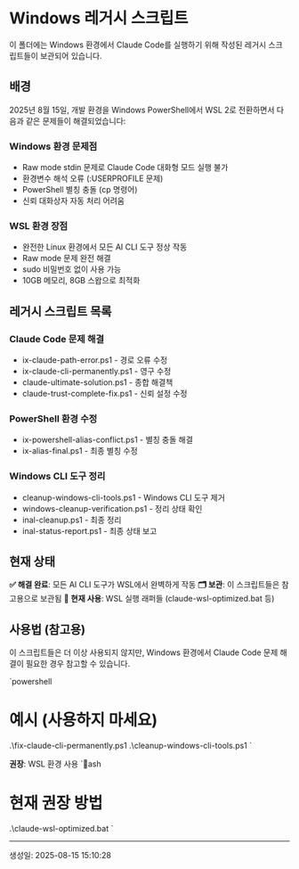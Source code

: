 # Windows 레거시 스크립트

이 폴더에는 Windows 환경에서 Claude Code를 실행하기 위해 작성된 레거시 스크립트들이 보관되어 있습니다.

## 배경

2025년 8월 15일, 개발 환경을 Windows PowerShell에서 WSL 2로 전환하면서 다음과 같은 문제들이 해결되었습니다:

### Windows 환경 문제점

- Raw mode stdin 문제로 Claude Code 대화형 모드 실행 불가
- 환경변수 해석 오류 (:USERPROFILE 문제)
- PowerShell 별칭 충돌 (cp 명령어)
- 신뢰 대화상자 자동 처리 어려움

### WSL 환경 장점

- 완전한 Linux 환경에서 모든 AI CLI 도구 정상 작동
- Raw mode 문제 완전 해결
- sudo 비밀번호 없이 사용 가능
- 10GB 메모리, 8GB 스왑으로 최적화

## 레거시 스크립트 목록

### Claude Code 문제 해결

- ix-claude-path-error.ps1 - 경로 오류 수정
- ix-claude-cli-permanently.ps1 - 영구 수정
- claude-ultimate-solution.ps1 - 종합 해결책
- claude-trust-complete-fix.ps1 - 신뢰 설정 수정

### PowerShell 환경 수정

- ix-powershell-alias-conflict.ps1 - 별칭 충돌 해결
- ix-alias-final.ps1 - 최종 별칭 수정

### Windows CLI 도구 정리

- cleanup-windows-cli-tools.ps1 - Windows CLI 도구 제거
- windows-cleanup-verification.ps1 - 정리 상태 확인
- inal-cleanup.ps1 - 최종 정리
- inal-status-report.ps1 - 최종 상태 보고

## 현재 상태

**✅ 해결 완료**: 모든 AI CLI 도구가 WSL에서 완벽하게 작동
**🗂️ 보관**: 이 스크립트들은 참고용으로 보관됨
**🚀 현재 사용**: WSL 실행 래퍼들 (claude-wsl-optimized.bat 등)

## 사용법 (참고용)

이 스크립트들은 더 이상 사용되지 않지만, Windows 환경에서 Claude Code 문제 해결이 필요한 경우 참고할 수 있습니다.

`powershell

# 예시 (사용하지 마세요)

.\fix-claude-cli-permanently.ps1
.\cleanup-windows-cli-tools.ps1
`

**권장**: WSL 환경 사용
`ash

# 현재 권장 방법

.\claude-wsl-optimized.bat
`

---

생성일: 2025-08-15 15:10:28
